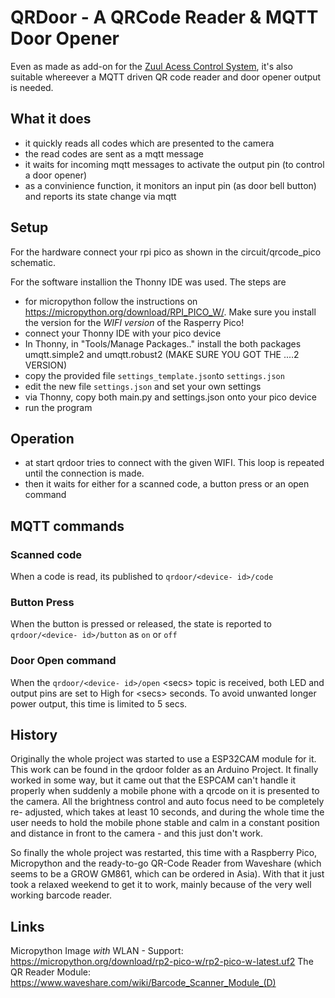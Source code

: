 # QRDoor - A QRCode Reader & MQTT Door Opener

Even as made as add-on for the [Zuul Acess Control System](https://github.com/stko/zuul-ac), it's also suitable whereever a MQTT driven QR code reader and door opener output is needed.

## What it does
* it quickly reads all codes which are presented to the camera
* the read codes are sent as a mqtt message
* it waits for incoming mqtt messages to activate the output pin (to control a door opener)
* as a convinience function, it monitors an input pin (as door bell button) and reports its state change via mqtt

## Setup
For the hardware connect your rpi pico as shown in the circuit/qrcode_pico schematic.

For the software installion the Thonny IDE was used. The steps are
* for micropython follow the instructions on https://micropython.org/download/RPI_PICO_W/. Make sure you install the version for the *WIFI version* of the Rasperry Pico!
* connect your Thonny IDE with your pico device
* In Thonny, in "Tools/Manage Packages.." install the both packages umqtt.simple2 and umqtt.robust2 (MAKE SURE YOU GOT THE ....2 VERSION)
* copy the provided file `settings_template.json`to `settings.json`
* edit the new file `settings.json` and set your own settings
* via Thonny, copy both main.py and settings.json onto your pico device
* run the program

## Operation
* at start qrdoor tries to connect with the given WIFI. This loop is repeated until the connection is made.
* then it waits for either for a scanned code, a button press or an open command

## MQTT commands
### Scanned code
When a code is read, its published to `qrdoor/<device- id>/code`
  
### Button Press
When the button is pressed or released, the state is reported to `qrdoor/<device- id>/button` as `on` or `off`

### Door Open command
When the `qrdoor/<device- id>/open` \<secs\> topic is received, both LED and output pins are set to High for \<secs\> seconds. To avoid unwanted longer power output, this time is limited to 5 secs.



## History
Originally the whole project was started to use a ESP32CAM module for it. This work can be found in the qrdoor folder as an Arduino Project. It finally worked in some way, but it came out that the ESPCAM can't handle it properly when suddenly a mobile phone with a qrcode on it is presented to the camera. All the brightness control and auto focus need to be completely re- adjusted, which takes at least 10 seconds, and during the whole time the user needs to hold the mobile phone stable and calm in a constant position and distance in front to the camera - and this just don't work.

So finally the whole project was restarted, this time with a Raspberry Pico, Micropython and the ready-to-go QR-Code Reader from Waveshare (which seems to be a GROW GM861, which can be ordered in Asia). With that it just took a relaxed weekend to get it to work, mainly because of the very well working barcode reader.


## Links

Micropython Image *with* WLAN - Support:  https://micropython.org/download/rp2-pico-w/rp2-pico-w-latest.uf2
The QR Reader Module: https://www.waveshare.com/wiki/Barcode_Scanner_Module_(D)